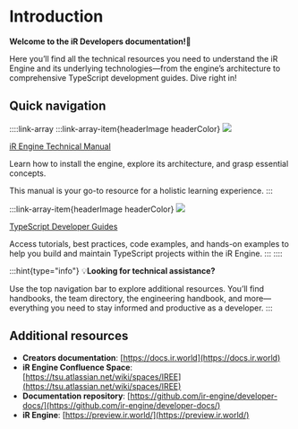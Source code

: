 # Introduction

**Welcome to the iR Developers documentation!👋**&#x20;

Here you’ll find all the technical resources you need to understand the iR Engine and its underlying technologies—from the engine’s architecture to comprehensive TypeScript development guides. Dive right in!

## Quick navigation

::::link-array
:::link-array-item{headerImage headerColor}
![](https://archbee-image-uploads.s3.amazonaws.com/SkYkte0h62CAy3WZBgzdf-AxyQxoaYvspGnvmLaL9Of-20250117-150308.png)

[iR Engine Technical Manual](./manual/index.md)

Learn how to install the engine, explore its architecture, and grasp essential concepts.&#x20;

This manual is your go-to resource for a holistic learning experience.
:::

:::link-array-item{headerImage headerColor}
![](https://archbee-image-uploads.s3.amazonaws.com/SkYkte0h62CAy3WZBgzdf-GrO3IF0mdEg04yGuVtmJ5-20250117-150308.png)

[TypeScript Developer Guides](./developer/typescript/index.md)

Access tutorials, best practices, code examples, and hands-on examples to help you build and maintain TypeScript projects within the iR Engine.&#x20;
:::
::::

:::hint{type="info"}
💡**Looking for technical assistance?**

Use the top navigation bar to explore additional resources. You’ll find handbooks, the team directory, the engineering handbook, and more—everything you need to stay informed and productive as a developer.
:::

## Additional resources

- **Creators documentation**: [https://docs.ir.world](https://docs.ir.world)
- **iR Engine Confluence Space**: [https://tsu.atlassian.net/wiki/spaces/IREE](https://tsu.atlassian.net/wiki/spaces/IREE)
- **Documentation repository**: [https://github.com/ir-engine/developer-docs/](https://github.com/ir-engine/developer-docs/)
- **iR Engine**: [https://preview.ir.world/](https://preview.ir.world/)

